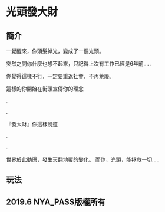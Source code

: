# 光頭發大財
## 簡介
一覺醒來，你頭髮掉光，變成了一個光頭。

突然之間你什麼也想不起來，只記得上次有工作已經是6年前.....

你覺得這樣不行，一定要重返社會，不再荒廢。

這樣的你開始在街頭宣傳你的理念

.

.

『發大財』你這樣說道

.

.

世界於此動盪，發生天翻地覆的變化。
而你，光頭，能拯救一切.....

## 玩法

## 2019.6 NYA_PASS版權所有
